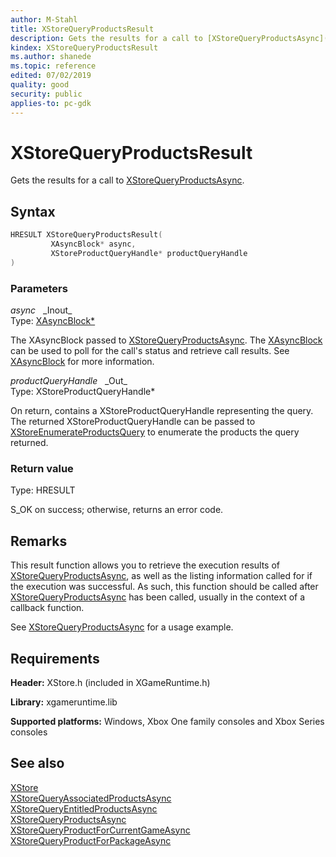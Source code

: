 ```yaml
---
author: M-Stahl
title: XStoreQueryProductsResult
description: Gets the results for a call to [XStoreQueryProductsAsync](xstorequeryproductsasync.md).
kindex: XStoreQueryProductsResult
ms.author: shanede
ms.topic: reference
edited: 07/02/2019
quality: good
security: public
applies-to: pc-gdk
---
```


# XStoreQueryProductsResult  
  
Gets the results for a call to [XStoreQueryProductsAsync](xstorequeryproductsasync.md).  

## Syntax  
  
```cpp
HRESULT XStoreQueryProductsResult(  
         XAsyncBlock* async,  
         XStoreProductQueryHandle* productQueryHandle  
)  
```  
  
### Parameters  
  
*async* &nbsp;&nbsp;\_Inout\_  
Type: [XAsyncBlock*](../../xasync/structs/xasyncblock.md)  
  
The XAsyncBlock passed to [XStoreQueryProductsAsync](xstorequeryproductsasync.md). The [XAsyncBlock](../../xasync/structs/xasyncblock.md) can be used to poll for the call's status and retrieve call results. See [XAsyncBlock](../../xasync/structs/xasyncblock.md) for more information.     
  
*productQueryHandle* &nbsp;&nbsp;\_Out\_  
Type: XStoreProductQueryHandle*  
  
On return, contains a XStoreProductQueryHandle representing the query. The returned XStoreProductQueryHandle can be passed to [XStoreEnumerateProductsQuery](xstoreenumerateproductsquery.md) to enumerate the products the query returned.  
  
### Return value
Type: HRESULT
  
S_OK on success; otherwise, returns an error code.    

## Remarks  
  
This result function allows you to retrieve the execution results of [XStoreQueryProductsAsync](xstorequeryproductsasync.md), as well as the listing information called for if the execution was successful. As such, this function should be called after [XStoreQueryProductsAsync](xstorequeryproductsasync.md) has been called, usually in the context of a callback function.  
  
See [XStoreQueryProductsAsync](xstorequeryproductsasync.md) for a usage example.  
  
## Requirements  
  
**Header:** XStore.h (included in XGameRuntime.h)
  
**Library:** xgameruntime.lib
  
**Supported platforms:** Windows, Xbox One family consoles and Xbox Series consoles  
  
## See also  
[XStore](../xstore_members.md)  
[XStoreQueryAssociatedProductsAsync](xstorequeryassociatedproductsasync.md)  
[XStoreQueryEntitledProductsAsync](xstorequeryentitledproductsasync.md)  
[XStoreQueryProductsAsync](xstorequeryproductsasync.md)  
[XStoreQueryProductForCurrentGameAsync](xstorequeryproductforcurrentgameasync.md)  
[XStoreQueryProductForPackageAsync](xstorequeryproductforpackageasync.md)  